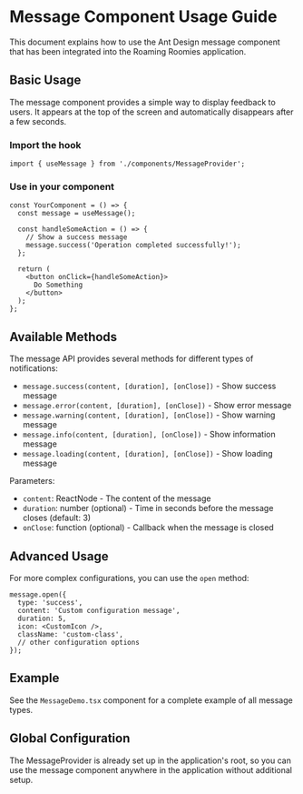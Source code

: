 # Message Component Usage Guide

This document explains how to use the Ant Design message component that has been integrated into the Roaming Roomies application.

## Basic Usage

The message component provides a simple way to display feedback to users. It appears at the top of the screen and automatically disappears after a few seconds.

### Import the hook

```tsx
import { useMessage } from './components/MessageProvider';
```

### Use in your component

```tsx
const YourComponent = () => {
  const message = useMessage();
  
  const handleSomeAction = () => {
    // Show a success message
    message.success('Operation completed successfully!');
  };
  
  return (
    <button onClick={handleSomeAction}>
      Do Something
    </button>
  );
};
```

## Available Methods

The message API provides several methods for different types of notifications:

- `message.success(content, [duration], [onClose])` - Show success message
- `message.error(content, [duration], [onClose])` - Show error message
- `message.warning(content, [duration], [onClose])` - Show warning message
- `message.info(content, [duration], [onClose])` - Show information message
- `message.loading(content, [duration], [onClose])` - Show loading message

Parameters:
- `content`: ReactNode - The content of the message
- `duration`: number (optional) - Time in seconds before the message closes (default: 3)
- `onClose`: function (optional) - Callback when the message is closed

## Advanced Usage

For more complex configurations, you can use the `open` method:

```tsx
message.open({
  type: 'success',
  content: 'Custom configuration message',
  duration: 5,
  icon: <CustomIcon />,
  className: 'custom-class',
  // other configuration options
});
```

## Example

See the `MessageDemo.tsx` component for a complete example of all message types.

## Global Configuration

The MessageProvider is already set up in the application's root, so you can use the message component anywhere in the application without additional setup.
